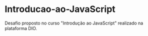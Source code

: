 # Introducao-ao-JavaScript
Desafio proposto no curso "Introdução ao JavaScript" realizado na plataforma DIO.
